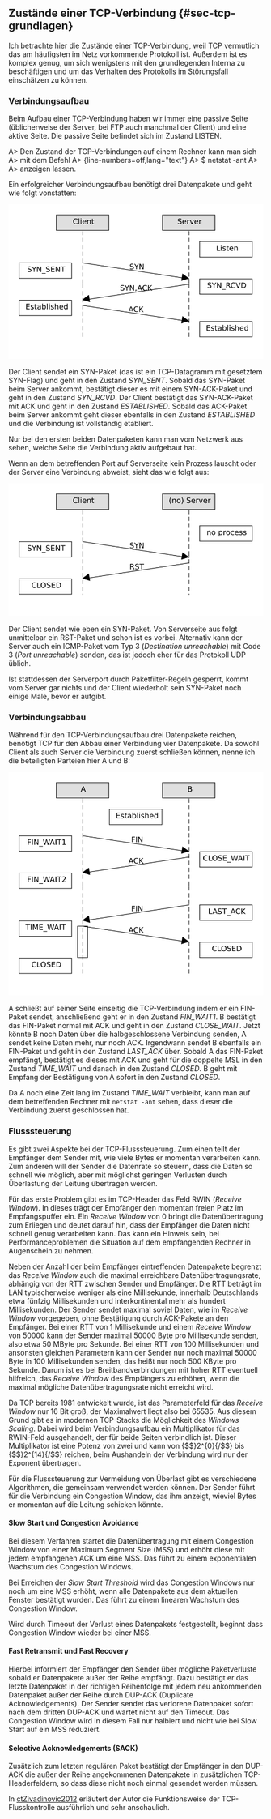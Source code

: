 
## Zustände einer TCP-Verbindung {#sec-tcp-grundlagen}

Ich betrachte hier die Zustände einer TCP-Verbindung, weil TCP vermutlich das
am häufigsten im Netz vorkommende Protokoll ist.
Außerdem ist es komplex genug, um sich wenigstens mit den grundlegenden
Interna zu beschäftigen und um das Verhalten des Protokolls im Störungsfall
einschätzen zu können.

### Verbindungsaufbau

Beim Aufbau einer TCP-Verbindung haben wir immer eine passive Seite
(üblicherweise der Server, bei FTP auch manchmal der Client) und eine aktive
Seite.
Die passive Seite befindet sich im Zustand LISTEN.

A> Den Zustand der TCP-Verbindungen auf einem Rechner kann man sich
A> mit dem Befehl
A>
{line-numbers=off,lang="text"}
A>     $ netstat -ant
A>
A> anzeigen lassen.

Ein erfolgreicher Verbindungsaufbau benötigt drei Datenpakete und geht wie
folgt vonstatten:

![TCP Verbindungsaufbau](images/tcp-handshake.png)

Der Client sendet ein SYN-Paket (das ist ein TCP-Datagramm mit gesetztem
SYN-Flag) und geht in den Zustand *SYN_SENT*.
Sobald das SYN-Paket beim Server ankommt, bestätigt dieser es mit einem
SYN-ACK-Paket und geht in den Zustand *SYN_RCVD*.
Der Client bestätigt das SYN-ACK-Paket mit ACK und geht in den Zustand
*ESTABLISHED*.
Sobald das ACK-Paket beim Server ankommt geht dieser ebenfalls in den Zustand
*ESTABLISHED* und die Verbindung ist vollständig etabliert.

Nur bei den ersten beiden Datenpaketen kann man vom Netzwerk aus sehen, welche
Seite die Verbindung aktiv aufgebaut hat.

Wenn an dem betreffenden Port auf Serverseite kein Prozess lauscht oder der
Server eine Verbindung abweist, sieht das wie folgt aus:

![TCP Verbindungsaufbau gescheitert](images/tcp-handshake-fail.png)

Der Client sendet wie eben ein SYN-Paket.
Von Serverseite aus folgt unmittelbar ein RST-Paket und schon ist es vorbei.
Alternativ kann der Server auch ein ICMP-Paket vom Typ 3 (*Destination
unreachable*) mit Code 3 (*Port unreachable*) senden, das ist jedoch eher für
das Protokoll UDP üblich.

Ist stattdessen der Serverport durch Paketfilter-Regeln gesperrt, kommt vom
Server gar nichts und der Client wiederholt sein SYN-Paket noch einige Male,
bevor er aufgibt.

### Verbindungsabbau

Während für den TCP-Verbindungsaufbau drei Datenpakete reichen, benötigt TCP
für den Abbau einer Verbindung vier Datenpakete.
Da sowohl Client als auch Server die Verbindung zuerst schließen können, nenne
ich die beteiligten Parteien hier A und B:

![TCP Verbindungsabbau](images/tcp-shutdown.png)

A schließt auf seiner Seite einseitig die TCP-Verbindung indem er ein
FIN-Paket sendet, anschließend geht er in den Zustand *FIN_WAIT1*.
B bestätigt das FIN-Paket normal mit ACK und geht in den Zustand *CLOSE_WAIT*.
Jetzt könnte B noch Daten über die halbgeschlossene Verbindung senden, A
sendet keine Daten mehr, nur noch ACK.
Irgendwann sendet B ebenfalls ein FIN-Paket und geht in den Zustand *LAST_ACK*
über.
Sobald A das FIN-Paket empfängt, bestätigt es dieses mit ACK und geht für die
doppelte MSL in den Zustand *TIME_WAIT* und danach in den Zustand *CLOSED*.
B geht mit Empfang der Bestätigung von A sofort in den Zustand *CLOSED*.

Da A noch eine Zeit lang im Zustand *TIME_WAIT* verbleibt, kann man auf dem
betreffenden Rechner mit `netstat -ant` sehen, dass dieser die Verbindung
zuerst geschlossen hat.

### Flusssteuerung

Es gibt zwei Aspekte bei der TCP-Flusssteuerung.
Zum einen teilt der Empfänger dem Sender mit, wie viele Bytes er momentan
verarbeiten kann.
Zum anderen will der Sender die Datenrate so steuern, dass die Daten so
schnell wie möglich, aber mit möglichst geringen Verlusten durch Überlastung
der Leitung übertragen werden.

Für das erste Problem gibt es im TCP-Header das Feld RWIN (*Receive Window*).
In dieses trägt der Empfänger den momentan freien Platz im Empfangspuffer ein.
Ein *Receive Window* von 0 bringt die Datenübertragung zum Erliegen und deutet
darauf hin, dass der Empfänger die Daten nicht schnell genug verarbeiten kann.
Das kann ein Hinweis sein, bei Performanceproblemen die Situation auf dem
empfangenden Rechner in Augenschein zu nehmen.

Neben der Anzahl der beim Empfänger eintreffenden Datenpakete begrenzt das
*Receive Window* auch die maximal erreichbare Datenübertragungsrate, abhängig von der RTT
zwischen Sender und Empfänger.
Die RTT beträgt im LAN typischerweise weniger als eine Millisekunde, innerhalb
Deutschlands etwa fünfzig Millisekunden und interkontinental mehr als hundert
Millisekunden.
Der Sender sendet maximal soviel Daten, wie im *Receive Window* vorgegeben,
ohne Bestätigung durch ACK-Pakete an den Empfänger.
Bei einer RTT von 1 Millisekunde und einem *Receive Window* von 50000 kann der
Sender maximal 50000 Byte pro Millisekunde senden, also etwa 50 MByte pro
Sekunde.
Bei einer RTT von 100 Millisekunden und ansonsten gleichen Parametern kann der
Sender nur noch maximal 50000 Byte in 100 Millisekunden senden, das heißt nur
noch 500 KByte pro Sekunde.
Darum ist es bei Breitbandverbindungen mit hoher RTT eventuell hilfreich, das
*Receive Window* des Empfängers zu erhöhen, wenn die maximal mögliche
Datenübertragungsrate nicht erreicht wird.

Da TCP bereits 1981 entwickelt wurde, ist das Parameterfeld für das *Receive
Window* nur 16 Bit groß, der Maximalwert liegt also bei 65535.
Aus diesem Grund gibt es in modernen TCP-Stacks die Möglichkeit des *Windows
Scaling*.
Dabei wird beim Verbindungsaufbau ein Multiplikator für das RWIN-Feld
ausgehandelt, der für beide Seiten verbindlich ist.
Dieser Multiplikator ist eine Potenz von zwei und kann von {$$}2^{0}{/$$} bis
{$$}2^{14}{/$$} reichen,
beim Aushandeln der Verbindung wird nur der Exponent übertragen.

Für die Flusssteuerung zur Vermeidung von Überlast gibt es verschiedene
Algorithmen, die gemeinsam verwendet werden können.
Der Sender führt für die Verbindung ein Congestion Window, das ihm anzeigt,
wieviel Bytes er momentan auf die Leitung schicken könnte.

#### Slow Start und Congestion Avoidance

Bei diesem Verfahren startet die Datenübertragung mit einem Congestion Window
von einer Maximum Segment Size (MSS) und erhöht diese mit jedem empfangenen
ACK um eine MSS.
Das führt zu einem exponentialen Wachstum des Congestion Windows.

Bei Erreichen der *Slow Start Threshold* wird das Congestion Windows nur noch
um eine MSS erhöht, wenn alle Datenpakete aus dem aktuellen Fenster bestätigt
wurden. Das führt zu einem linearen Wachstum des Congestion Window.

Wird durch Timeout der Verlust eines Datenpakets festgestellt, beginnt dass
Congestion Window wieder bei einer MSS.

#### Fast Retransmit und Fast Recovery

Hierbei informiert der Empfänger den Sender über mögliche Paketverluste sobald
er Datenpakete außer der Reihe empfängt.
Dazu bestätigt er das letzte Datenpaket in der richtigen Reihenfolge mit jedem
neu ankommenden Datenpaket außer der Reihe durch DUP-ACK (Duplicate
Acknowledgements).
Der Sender sendet das verlorene Datenpaket sofort nach dem dritten DUP-ACK und
wartet nicht auf den Timeout.
Das Congestion Window wird in diesem Fall nur halbiert und nicht wie bei Slow
Start auf ein MSS reduziert.

#### Selective Acknowledgements (SACK)

Zusätzlich zum letzten regulären Paket bestätigt der Empfänger in den DUP-ACK
die außer der Reihe angekommenen Datenpakete in zusätzlichen
TCP-Headerfeldern, so dass diese nicht noch einmal gesendet werden müssen.

In [ctZivadinovic2012](#bib-ct-zivadinovic2012) erläutert der Autor die
Funktionsweise der TCP-Flusskontrolle ausführlich und sehr anschaulich.
